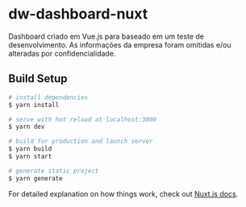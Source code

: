 # dw-dashboard-nuxt

Dashboard criado em Vue.js para baseado em um teste de desenvolvimento. As informações da empresa foram omitidas e/ou alteradas por confidencialidade.

## Build Setup

```bash
# install dependencies
$ yarn install

# serve with hot reload at localhost:3000
$ yarn dev

# build for production and launch server
$ yarn build
$ yarn start

# generate static project
$ yarn generate
```

For detailed explanation on how things work, check out [Nuxt.js docs](https://nuxtjs.org).
